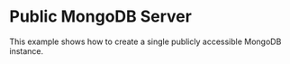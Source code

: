 # Public MongoDB Server

This example shows how to create a single publicly accessible MongoDB instance.
